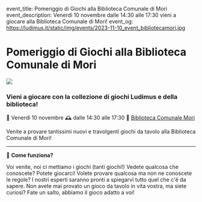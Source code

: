 event_title: Pomeriggio di Giochi alla Biblioteca Comunale di Mori
event_description: Venerdì 10 novembre dalle 14:30 alle 17:30 vieni a giocare alla Biblioteca Comunale di Mori!
event_og: https://ludimus.it/static/img/events/2023-11-10_event_bibliotecamori.jpg

# Pomeriggio di Giochi alla Biblioteca Comunale di Mori

![](https://ludimus.it/static/img/events/2023-11-10_event_bibliotecamori.jpg)

### Vieni a giocare con la collezione di giochi Ludimus e della biblioteca!

📅 Venerdì 10 novembre
🕰 dalle 14:30 alle 17:30
📍 [Biblioteca Comunale Mori](https://maps.app.goo.gl/vxvgbMCMv5xfpBEs8)

Venite a provare tantissimi nuovi e travolgenti giochi da tavolo alla Biblioteca Comunale di Mori!

---

🎲 **Come funziona?**

Voi venite, noi ci mettiamo i giochi (tanti giochi!)
Vedete qualcosa che conoscete? Potete giocarci!
Volete provare qualcosa ma non ne conoscete le regole? I nostri esperti saranno pronti a spiegarvi tutto quel che c'è da sapere.
Non avete mai provato un gioco da tavolo in vita vostra, ma siete curiosi? Fate un salto, abbiamo il gioco adatto a voi!
